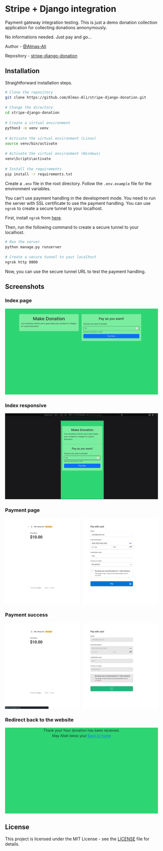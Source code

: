 # Stripe + Django integration

Payment gateway integration testing. This is just a demo donation collection application for collecting donations annonymously.

No informations needed. Just pay and go...

Author - [@Almas-Ali](https://github.com/Almas-Ali)

Repository - [stripe-django-donation](https://github.com/Almas-Ali/stripe-django-donation)

## Installation

Straightforward installation steps.

```bash
# Clone the repository
git clone https://github.com/Almas-Ali/stripe-django-donation.git

# Change the directory
cd stripe-django-donation

# Create a virtual environment
python3 -m venv venv

# Activate the virtual environment (Linux)
source venv/bin/activate

# Activate the virtual environment (Windows)
venv\Scripts\activate

# Install the requirements
pip install -r requirements.txt
```

Create a `.env` file in the root directory. Follow the `.env.example` file for the environment variables.

You can't use payment handling in the development mode. You need to run the server with SSL certificate to use the payment handling. You can use `ngrok` to create a secure tunnel to your localhost.

First, install `ngrok` from [here](https://ngrok.com/download).

Then, run the following command to create a secure tunnel to your localhost.

```bash
# Run the server
python manage.py runserver

# Create a secure tunnel to your localhost
ngrok http 8000
```

Now, you can use the secure tunnel URL to test the payment handling.

## Screenshots

### Index page

![Index page](screenshots/index.png "Index page")

### Index responsive

![Index responsive](screenshots/index-responsive.png "Index responsive")

### Payment page

![Payment page](screenshots/payment-mode.png "Payment page")

### Payment success

![Payment success](screenshots/payment-success.png "Payment success")

### Redirect back to the website

![Redirect back](screenshots/redirect-back-success.png "Redirect back")

## License

This project is licensed under the MIT License - see the [LICENSE](LICENSE) file for details.
